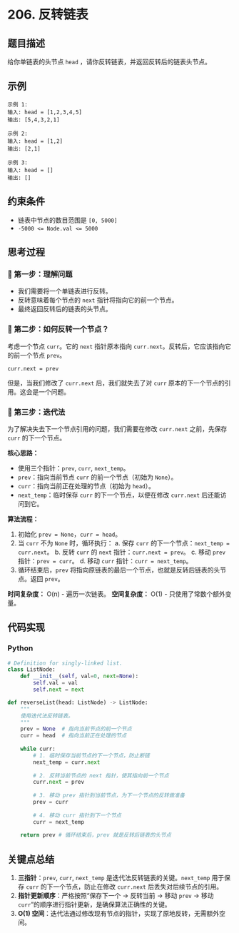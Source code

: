 # 206. 反转链表

## 题目描述
给你单链表的头节点 `head` ，请你反转链表，并返回反转后的链表头节点。

## 示例
```
示例 1:
输入: head = [1,2,3,4,5]
输出: [5,4,3,2,1]

示例 2:
输入: head = [1,2]
输出: [2,1]

示例 3:
输入: head = []
输出: []
```

## 约束条件
- 链表中节点的数目范围是 `[0, 5000]`
- `-5000 <= Node.val <= 5000`

## 思考过程

### 🤔 第一步：理解问题
- 我们需要将一个单链表进行反转。
- 反转意味着每个节点的 `next` 指针将指向它的前一个节点。
- 最终返回反转后的链表的头节点。

### 🤔 第二步：如何反转一个节点？
考虑一个节点 `curr`。它的 `next` 指针原本指向 `curr.next`。反转后，它应该指向它的前一个节点 `prev`。

`curr.next = prev`

但是，当我们修改了 `curr.next` 后，我们就失去了对 `curr` 原本的下一个节点的引用。这会是一个问题。

### 🤔 第三步：迭代法
为了解决失去下一个节点引用的问题，我们需要在修改 `curr.next` 之前，先保存 `curr` 的下一个节点。

**核心思路：**
- 使用三个指针：`prev`, `curr`, `next_temp`。
- `prev`：指向当前节点 `curr` 的前一个节点（初始为 `None`）。
- `curr`：指向当前正在处理的节点（初始为 `head`）。
- `next_temp`：临时保存 `curr` 的下一个节点，以便在修改 `curr.next` 后还能访问到它。

**算法流程：**
1. 初始化 `prev = None`，`curr = head`。
2. 当 `curr` 不为 `None` 时，循环执行：
   a. 保存 `curr` 的下一个节点：`next_temp = curr.next`。
   b. 反转 `curr` 的 `next` 指针：`curr.next = prev`。
   c. 移动 `prev` 指针：`prev = curr`。
   d. 移动 `curr` 指针：`curr = next_temp`。
3. 循环结束后，`prev` 将指向原链表的最后一个节点，也就是反转后链表的头节点。返回 `prev`。

**时间复杂度：** O(n) - 遍历一次链表。
**空间复杂度：** O(1) - 只使用了常数个额外变量。

## 代码实现

### Python
```python
# Definition for singly-linked list.
class ListNode:
    def __init__(self, val=0, next=None):
        self.val = val
        self.next = next

def reverseList(head: ListNode) -> ListNode:
    """
    使用迭代法反转链表。
    """
    prev = None  # 指向当前节点的前一个节点
    curr = head  # 指向当前正在处理的节点
    
    while curr:
        # 1. 临时保存当前节点的下一个节点，防止断链
        next_temp = curr.next
        
        # 2. 反转当前节点的 next 指针，使其指向前一个节点
        curr.next = prev
        
        # 3. 移动 prev 指针到当前节点，为下一个节点的反转做准备
        prev = curr
        
        # 4. 移动 curr 指针到下一个节点
        curr = next_temp
        
    return prev # 循环结束后，prev 就是反转后链表的头节点

```

## 关键点总结
1. **三指针**：`prev`, `curr`, `next_temp` 是迭代法反转链表的关键。`next_temp` 用于保存 `curr` 的下一个节点，防止在修改 `curr.next` 后丢失对后续节点的引用。
2. **指针更新顺序**：严格按照“保存下一个 -> 反转当前 -> 移动 `prev` -> 移动 `curr`”的顺序进行指针更新，是确保算法正确性的关键。
3. **O(1) 空间**：迭代法通过修改现有节点的指针，实现了原地反转，无需额外空间。

